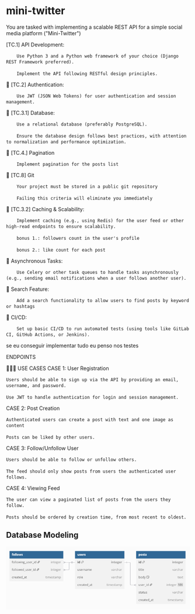 # mini-twitter
You are tasked with implementing a scalable REST API for a simple social media platform ("Mini-Twitter")

[TC.1] API Development:

        Use Python 3 and a Python web framework of your choice (Django REST Framework preferred).

        Implement the API following RESTful design principles.

🔐 [TC.2] Authentication:

        Use JWT (JSON Web Tokens) for user authentication and session management.

💽 [TC.3.1] Database:

        Use a relational database (preferably PostgreSQL).

        Ensure the database design follows best practices, with attention to normalization and performance optimization.

📄 [TC.4.] Pagination

        Implement pagination for the posts list

📂 [TC.8] Git

        Your project must be stored in a public git repository

        Failing this criteria will eliminate you immediately


🔋 [TC.3.2] Caching & Scalability:

        Implement caching (e.g., using Redis) for the user feed or other high-read endpoints to ensure scalability.

        bonus 1.: followers count in the user's profile

        bonus 2.: like count for each post

🔁 Asynchronous Tasks:

        Use Celery or other task queues to handle tasks asynchronously (e.g., sending email notifications when a user follows another user).

🔎 Search Feature:

        Add a search functionality to allow users to find posts by keyword or hashtags

🚀 CI/CD:

        Set up basic CI/CD to run automated tests (using tools like GitLab CI, GitHub Actions, or Jenkins).

se eu conseguir implementar tudo eu penso nos testes


ENDPOINTS

👨🏼‍🏫 USE CASES
CASE 1: User Registration

    Users should be able to sign up via the API by providing an email, username, and password.

    Use JWT to handle authentication for login and session management.

CASE 2: Post Creation

    Authenticated users can create a post with text and one image as content

    Posts can be liked by other users.

CASE 3: Follow/Unfollow User

    Users should be able to follow or unfollow others.

    The feed should only show posts from users the authenticated user follows.

CASE 4: Viewing Feed

    The user can view a paginated list of posts from the users they follow.

    Posts should be ordered by creation time, from most recent to oldest.

## Database Modeling

![Image on modeling of database](./imgs/modelagem.png)
